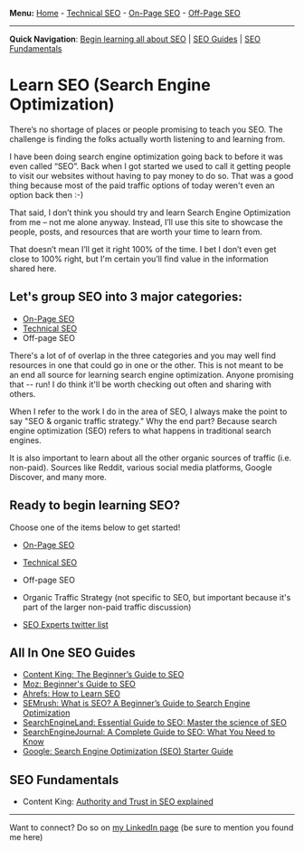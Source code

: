 <b>Menu:</b> <a href="/">Home</a> - <a href="technical-seo.html">Technical SEO</a> - <a href="on-page-seo.html">On-Page SEO</a> - <a href="off-page-seo.html">Off-Page SEO</a>
<hr>
<strong>Quick Navigation</strong>: <a href="#seo-training">Begin learning all about SEO</a> | <a href="#seo-guides">SEO Guides</a> | <a href="#seo-fundamentals">SEO Fundamentals</a>

# Learn SEO (Search Engine Optimization)

There’s no shortage of places or people promising to teach you SEO. The challenge is finding the folks actually worth listening to and learning from.

I have been doing search engine optimization going back to before it was even called “SEO”. Back when I got started we used to call it getting people to visit our websites without having to pay money to do so. That was a good thing because most of the paid traffic options of today weren't even an option back then :-)

That said, I don’t think you should try and learn Search Engine Optimization from me – not me alone anyway. Instead, I’ll use this site to showcase the people, posts, and resources that are worth your time to learn from. 

That doesn’t mean I’ll get it right 100% of the time. I bet I don’t even get close to 100% right, but I'm certain you’ll find value in the information shared here.

## Let's group SEO into 3 major categories:

* <a href="on-page-seo">On-Page SEO</a>
* <a href="technical-seo" title="Technical SEO">Technical SEO</a>
* Off-page SEO

There's a lot of of overlap in the three categories and you may well find resources in one that could go in one or the other. This is not meant to be an end all source for learning search engine optimization. Anyone promising that -- run! I do think it'll be worth checking out often and sharing with others.

When I refer to the work I do in the area of SEO, I always make the point to say "SEO & organic traffic strategy." Why the end part? Because search engine optimization (SEO) refers to what happens in traditional search engines. 

It is also important to learn about all the other organic sources of traffic (i.e. non-paid). Sources like Reddit, various social media platforms, Google Discover, and many more.

<h2 id="seo-training">Ready to begin learning SEO?</h2> 
Choose one of the items below to get started!

* <a href="on-page-seo">On-Page SEO</a>
* <a href="technical-seo" title="Learn Technical SEO">Technical SEO</a>
* Off-page SEO
* Organic Traffic Strategy (not specific to SEO, but important because it's part of the larger non-paid traffic discussion)

* <a href="https://twitter.com/i/lists/225581017">SEO Experts twitter list</a>

<h2 id="seo-guides">All In One SEO Guides</h2>

  * <a href="https://www.contentkingapp.com/academy/seo-guide/">Content King: The Beginner’s Guide to SEO</a>
  * <a href="https://moz.com/beginners-guide-to-seo">Moz: Beginner's Guide to SEO</a>
  * <a href="https://ahrefs.com/blog/learn-seo/">Ahrefs: How to Learn SEO</a>
  * <a href="https://www.semrush.com/blog/what-is-seo/">SEMrush: What is SEO? A Beginner’s Guide to Search Engine Optimization</a>
  * <a href="https://searchengineland.com/guide/seo">SearchEngineLand: Essential Guide to SEO: Master the science of SEO</a>
  * <a href="https://www.searchenginejournal.com/seo-guide/">SearchEngineJournal: A Complete Guide to SEO: What You Need to Know</a>
  * <a href="https://support.google.com/webmasters/answer/7451184?hl=en">Google: Search Engine Optimization (SEO) Starter Guide</a>
  
<h2 id="seo-fundamentals">SEO Fundamentals</h2>
 
* Content King: <a href="https://www.contentkingapp.com/academy/authority/">Authority and Trust in SEO explained</a>

<hr>
Want to connect? Do so on <a href="https://www.linkedin.com/in/joshhinds">my LinkedIn page</a> (be sure to mention you found me here) 
